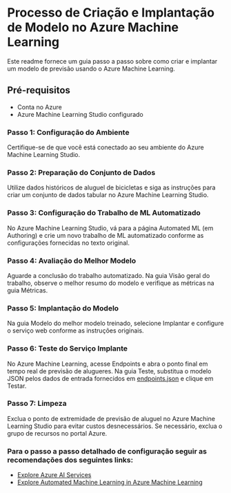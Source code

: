 # Processo de Criação e Implantação de Modelo no Azure Machine Learning
Este readme fornece um guia passo a passo sobre como criar e implantar um modelo de previsão usando o Azure Machine Learning.

## Pré-requisitos
- Conta no Azure
- Azure Machine Learning Studio configurado

  

### Passo 1: Configuração do Ambiente
Certifique-se de que você está conectado ao seu ambiente do Azure Machine Learning Studio.

### Passo 2: Preparação do Conjunto de Dados
Utilize dados históricos de aluguel de bicicletas e siga as instruções para criar um conjunto de dados tabular no Azure Machine Learning Studio.

### Passo 3: Configuração do Trabalho de ML Automatizado
No Azure Machine Learning Studio, vá para a página Automated ML (em Authoring) e crie um novo trabalho de ML automatizado conforme as configurações fornecidas no texto original.

### Passo 4: Avaliação do Melhor Modelo
Aguarde a conclusão do trabalho automatizado. Na guia Visão geral do trabalho, observe o melhor resumo do modelo e verifique as métricas na guia Métricas.

### Passo 5: Implantação do Modelo
Na guia Modelo do melhor modelo treinado, selecione Implantar e configure o serviço web conforme as instruções originais.

### Passo 6: Teste do Serviço Implante
No Azure Machine Learning, acesse Endpoints e abra o ponto final em tempo real de previsão de alugueres. Na guia Teste, substitua o modelo JSON pelos dados de entrada fornecidos em [endpoints.json](https://github.com/Oliver-Igor/explorando-azureML/blob/main/endpoints.json) e clique em Testar.

### Passo 7: Limpeza
Exclua o ponto de extremidade de previsão de aluguel no Azure Machine Learning Studio para evitar custos desnecessários. Se necessário, exclua o grupo de recursos no portal Azure.

### Para o passo a passo detalhado de configuração seguir as recomendações dos seguintes links:
- [Explore Azure AI Services](https://microsoftlearning.github.io/mslearn-ai-fundamentals/Instructions/Labs/02-content-safety.html#try-out-text-moderation-in-the-content-safety-studio)
- [Explore Automated Machine Learning in Azure Machine Learning](https://microsoftlearning.github.io/mslearn-ai-fundamentals/Instructions/Labs/01-machine-learning.html)

